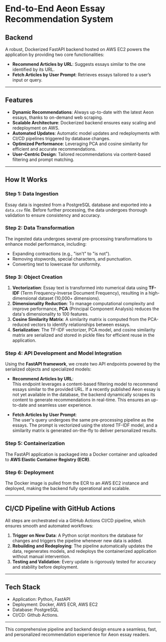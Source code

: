 
# End-to-End Aeon Essay Recommendation System  

## Backend  

A robust, Dockerized FastAPI backend hosted on AWS EC2 powers the application by providing two core functionalities:  

- **Recommend Articles by URL**: Suggests essays similar to the one identified by its URL.  
- **Fetch Articles by User Prompt**: Retrieves essays tailored to a user’s input or query.  

---

## Features  

- **Dynamic Recommendations**: Always up-to-date with the latest Aeon essays, thanks to on-demand web scraping.  
- **Scalable Architecture**: Dockerized backend ensures easy scaling and redeployment on AWS.  
- **Automated Updates**: Automatic model updates and redeployments with CI/CD pipelines triggered by database changes.  
- **Optimized Performance**: Leveraging PCA and cosine similarity for efficient and accurate recommendations.  
- **User-Centric Design**: Tailored recommendations via content-based filtering and prompt matching.  

---

## How It Works  

### **Step 1: Data Ingestion**  
Essay data is ingested from a PostgreSQL database and exported into a `data.csv` file. Before further processing, the data undergoes thorough validation to ensure consistency and accuracy.  

### **Step 2: Data Transformation**  
The ingested data undergoes several pre-processing transformations to enhance model performance, including:  
- Expanding contractions (e.g., "isn't" to "is not").  
- Removing stopwords, special characters, and punctuation.  
- Converting text to lowercase for uniformity.  

### **Step 3: Object Creation**  
1. **Vectorization**: Essay text is transformed into numerical data using **TF-IDF** (Term Frequency-Inverse Document Frequency), resulting in a high-dimensional dataset (10,000+ dimensions).  
2. **Dimensionality Reduction**: To manage computational complexity and improve performance, **PCA** (Principal Component Analysis) reduces the data's dimensionality to 100 features.  
3. **Cosine Similarity Matrix**: A similarity matrix is computed from the PCA-reduced vectors to identify relationships between essays.  
4. **Serialization**: The TF-IDF vectorizer, PCA model, and cosine similarity matrix are serialized and stored in pickle files for efficient reuse in the application.  

### **Step 4: API Development and Model Integration**  
Using the **FastAPI framework**, we create two API endpoints powered by the serialized objects and specialized models:  

- **Recommend Articles by URL**:  
  This endpoint leverages a content-based filtering model to recommend essays similar to the provided URL. If a recently published Aeon essay is not yet available in the database, the backend dynamically scrapes its content to generate recommendations in real-time. This ensures an up-to-date and seamless user experience.  

- **Fetch Articles by User Prompt**:  
  The user's query undergoes the same pre-processing pipeline as the essays. The prompt is vectorized using the stored TF-IDF model, and a similarity matrix is generated on-the-fly to deliver personalized results.  

### **Step 5: Containerization**  
The FastAPI application is packaged into a Docker container and uploaded to **AWS Elastic Container Registry (ECR)**.  

### **Step 6: Deployment**  
The Docker image is pulled from the ECR to an AWS EC2 instance and deployed, making the backend fully operational and scalable.  

---

## CI/CD Pipeline with GitHub Actions  

All steps are orchestrated via a GitHub Actions CI/CD pipeline, which ensures smooth and automated workflows:  
1. **Trigger on New Data**: A Python script monitors the database for changes and triggers the pipeline whenever new data is added.  
2. **Rebuilding and Redeploying**: The pipeline automatically updates the data, regenerates models, and redeploys the containerized application without manual intervention.  
3. **Testing and Validation**: Every update is rigorously tested for accuracy and stability before deployment.  

---

## Tech Stack

- Application: Python, FastAPI
- Deployment: Docker, AWS ECR, AWS EC2
- Database: PostgreSQL
- CI/CD: Github Actions.

---


This comprehensive pipeline and backend design ensure a seamless, fast, and personalized recommendation experience for Aeon essay readers.  
